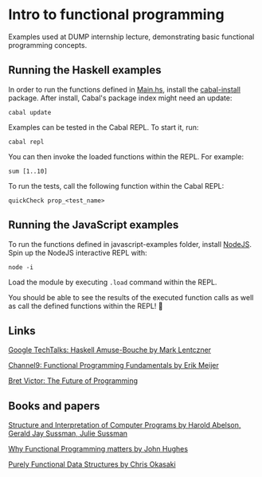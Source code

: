 # Intro to functional programming
Examples used at DUMP internship lecture, demonstrating basic functional programming concepts.

## Running the Haskell examples
In order to run the functions defined in [Main.hs](https://github.com/MiroDojkic/functional-programming-intro/blob/main/Main.hs), install the [cabal-install](https://wiki.haskell.org/Cabal-Install) package.
After install, Cabal's package index might need an update:
```
cabal update
```

Examples can be tested in the Cabal REPL. To start it, run:
```
cabal repl
```

You can then invoke the loaded functions within the REPL.
For example:
```
sum [1..10]
```

To run the tests, call the following function within the Cabal REPL:
```
quickCheck prop_<test_name>
```

## Running the JavaScript examples
To run the functions defined in javascript-examples folder, install [NodeJS](https://nodejs.org/en/).
Spin up the NodeJS interactive REPL with:
```
node -i
```

Load the module by executing `.load` command within the REPL.

You should be able to see the results of the executed function calls
as well as call the defined functions within the REPL! :tada:


## Links
[Google TechTalks: Haskell Amuse-Bouche by Mark Lentczner](https://www.youtube.com/watch?v=b9FagOVqxmI)

[Channel9: Functional Programming Fundamentals by Erik Meijer](https://www.youtube.com/watch?v=UIUlFQH4Cvo&list=PLoJC20gNfC2gpI7Dl6fg8uj1a-wfnWTH8)

[Bret Victor: The Future of Programming](https://www.youtube.com/watch?v=8pTEmbeENF4)

## Books and papers
[Structure and Interpretation of Computer Programs by Harold Abelson, Gerald Jay Sussman, Julie Sussman](https://www.amazon.com/Structure-Interpretation-Computer-Programs-Engineering/dp/0262510871/)

[Why Functional Programming matters by John Hughes](https://www.cs.kent.ac.uk/people/staff/dat/miranda/whyfp90.pdf)

[Purely Functional Data Structures by Chris Okasaki](https://www.amazon.com/Purely-Functional-Data-Structures-Okasaki/dp/0521663504/)
